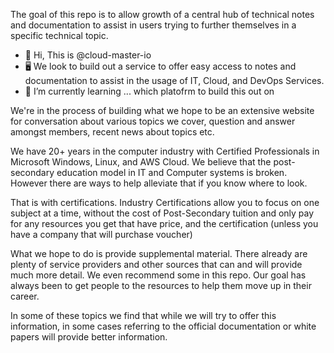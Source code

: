 
The goal of this repo is to allow growth of a central hub of technical notes and documentation to assist in users trying to further themselves in a specific technical topic.  


- 👋 Hi, This is @cloud-master-io
- 🖥️ We look to build out a service to offer easy access to notes and documentation to assist in the usage of IT, Cloud, and DevOps Services.
- 📖 I’m currently learning ... which platofrm to build this out on

We're in the process of building what we hope to be an extensive website for conversation about various topics we cover, question and answer amongst members, recent news about topics etc.

We have 20+ years in the computer industry with Certified Professionals in Microsoft Windows, Linux, and AWS Cloud.  We believe that the post-secondary education model in IT and Computer systems is broken.  However there are ways to help alleviate that if you know where to look.  

That is with certifications.  Industry Certifications allow you to focus on one subject at a time, without the cost of Post-Secondary tuition and only pay for any resources you get that have price, and the certification (unless you have a company that will purchase voucher)

What we hope to do is provide supplemental material.  There already are plenty of service providers and other sources that can and will provide much more detail.  We even recommend some in this repo.  Our goal has always been to get people to the resources to help them move up in their career.  

In some of these topics we find that while we will try to offer this information, in some cases referring to the official documentation or white papers will provide better information.


<!---
cloud-master-io/cloud-master-io is a ✨ special ✨ repository because its `README.md` (this file) appears on your GitHub profile.
You can click the Preview link to take a look at your changes.
--->



